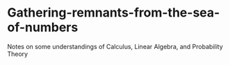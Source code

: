 # Gathering-remnants-from-the-sea-of-numbers
Notes on some understandings of Calculus, Linear Algebra, and Probability Theory
